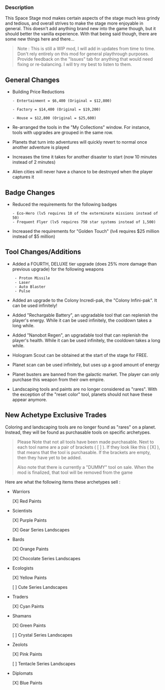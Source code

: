 ### Description

This Space Stage mod makes certain aspects of the stage much less grindy and tedious, and overall strives to make the stage more enjoyable in general. This doesn't add anything brand new into the game though, but it should better the vanilla experience. With that being said though, there are some new things here and there...

> Note : This is still a WIP mod, I will add in updates from time to time. Don't rely entirely on this mod for general playthrough purposes. Provide feedback on the "Issues" tab for anything that would need fixing or re-balancing. I will try my best to listen to them.

## General Changes
- Building Price Reductions
      
      - Entertainment = $6,400 (Original = $12,800)
       
      - Factory = $14,400 (Original = $19,200)
       
      - House = $12,800 (Original = $25,600)
- Re-arranged the tools in the "My Collections" window. For instance, tools with upgrades are grouped in the same row.
- Planets that turn into adventures will quickly revert to normal once another adventure is played
- Increases the time it takes for another disaster to start (now 10 minutes instead of 2 minutes)
- Alien cities will never have a chance to be destroyed when the player captures it

## Badge Changes
- Reduced the requirements for the following badges

      - Eco-Hero (lv5 requires 10 of the exterminate missions instead of 50)
      - Frequent Flyer (lv5 requires 750 star systems instead of 1,500)

- Increased the requirements for "Golden Touch" (lv4 requires $25 million instead of $5 million)

## Tool Changes/Additions
- Added a FOURTH, DELUXE tier upgrade (does 25% more damage than previous upgrade) for the following weapons

       - Proton Missile
       - Laser
       - Auto Blaster
       - Pulse
- Added an upgrade to the Colony Incredi-pak, the "Colony Infini-pak". It can be used infinitely!
- Added "Rechargable Battery", an upgradable tool that can replenish the player's energy. While it can be used infinitely, the cooldown takes a long while.
- Added "Nanobot Regen", an upgradable tool that can replenish the player's health. While it can be used infinitely, the cooldown takes a long while.
- Hologram Scout can be obtained at the start of the stage for FREE.
- Planet scan can be used infinitely, but uses up a good amount of energy
- Planet busters are banned from the galactic market. The player can only purchase this weapon from their own empire.
- Landscaping tools and paints are no longer considered as "rares". With the exception of the "reset color" tool, planets should not have these appear anymore.

## New Achetype Exclusive Trades

  Coloring and landscaping tools are no longer found as "rares" on a planet. Instead, they will be found as purchasable tools on specific archetypes.
  
  >Please Note that not all tools have been made purchasable. Next to each tool name are a pair of brackets ( [ ] ). If they look like this ( [X] ), that means that the tool is
  >purchasable. If the brackets are empty, then they have yet to be added.
  >
  >Also note that there is currently a "DUMMY" tool on sale. When the mod is finalized, that tool will be removed from the game
  
  Here are what the following items these archetypes sell :
  
- Warriors

  [X] Red Paints

- Scientists

  [X] Purple Paints
  
  [X] Gear Series Landscapes
  
- Bards

  [X] Orange Paints
  
  [X] Chocolate Series Landscapes
  
- Ecologists

  [X] Yellow Paints
  
  [ ] Cute Series Landscapes
  
- Traders

  [X] Cyan Paints
  
- Shamans

  [X] Green Paints
  
  [ ] Crystal Series Landscapes
  
- Zeolots

  [X] Pink Paints
  
  [ ] Tentacle Series Landscapes
  
- Diplomats

  [X] Blue Paints
